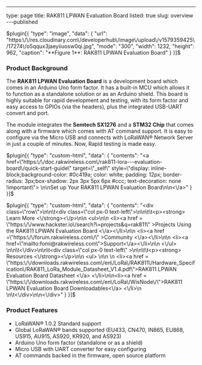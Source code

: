 ---
type: page
title: RAK811 LPWAN Evaluation Board
listed: true
slug: overview
---published

$plugin[{
    "type": "image",
    "data": {
        "url": "https:\/\/res.cloudinary.com\/developerhub\/image\/upload\/v1579359425\/17274\/o5qqux3jaeyiiuosw0qi.jpg",
        "mode": "300",
        "width": 1232,
        "height": 962,
        "caption": "**Figure 1**: RAK811 LPWAN Evaluation Board"
    }
}]$

### Product Background

The **RAK811 LPWAN Evaluation Board** is a development board which comes in an Arduino Uno form factor. It has a built-in MCU which allows it to function as a standalone solution or as an Arduino shield. This board is highly suitable for rapid development and testing, with its form factor and easy access to GPIOs (via the headers), plus the integrated USB-UART convert and port.

The module integrates the **Semtech SX1276** and a **STM32 Chip** that comes along with a firmware which comes with AT command support. It is easy to configure via the Micro USB and connects with LoRaWAN® Network Server in just a couple of minutes. Now, Rapid testing is made easy.

$plugin[{
    "type": "custom-html",
    "data": {
        "contents": "<a href=\"https:\/\/doc.rakwireless.com\/rak811-lora---evaluation-board\/quick-start-guide\" target=\"_self\" style=\"display: inline-block;background-color: #0c419a; color: white; padding: 12px; border-radius: 3px;box-shadow: 2px 3px 5px 6px #ccc; text-decoration: none !important\"> \n\nSet up Your RAK811 LPWAN Evaluation Board\n\n<\/a>"
    }
}]$

$plugin[{
    "type": "custom-html",
    "data": {
        "contents": "<div class=\"row\">\n\n\t<div class=\"col px-0 text-left\">\n\n\t\t<p><strong> Learn More <\/strong><\/p>\n\n                <ul>\n\n                      <li><a href = \"https:\/\/www.hackster.io\/search?i=projects&q=rak811\" >Projects Using the RAK811 LPWAN Evaluation Board <\/a><\/li>\n\n                      <li><a href =\"https:\/\/forum.rakwireless.com\/\" >Community <\/a><\/li>\n\n                      <li><a href=\"mailto:fomi@rakwireless.com\">Support<\/a><\/li>\n\n               <\/ul>  \n\n\t<\/div>\n\n\t<div class=\"col px-0 text-left\" >\n\n\t\t<p><strong> Resources <\/strong><\/p>\n\n                    <ul> \n\n                     \n                           <li><a href = \"https:\/\/downloads.rakwireless.com\/en\/LoRa\/RAK811\/Hardware_Specification\/RAK811_LoRa_Module_Datasheet_V1.4.pdf\">RAK811 LPWAN Evaluation Board Datasheet <\/a> <\/li>\n\n<li><a href = \"https:\/\/downloads.rakwireless.com\/en\/LoRa\/WisNode\/\">RAK811 LPWAN Evaluation Board Downloadables<\/a> <\/li>\n                        \n\t<\/div>\n\n<\/div>"
    }
}]$

### Product Features

- LoRaWAN® 1.0.2 Standard support
- Global LoRaWAN® bands supported (EU433, CN470, IN865, EU868, US915, AU915, AS920, KR920, and AS923)
- Arduino Uno form factor (standalone or as a shield)
- Micro USB with UART converter for easy configuring
- AT commands backed in the firmware, open source platform

